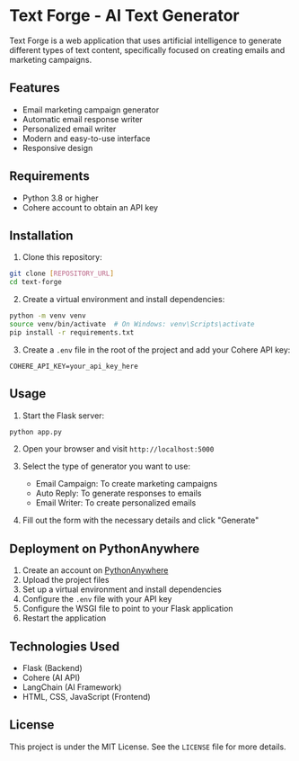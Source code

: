 # Text Forge - AI Text Generator

Text Forge is a web application that uses artificial intelligence to generate different types of text content, specifically focused on creating emails and marketing campaigns.

## Features

- Email marketing campaign generator
- Automatic email response writer
- Personalized email writer
- Modern and easy-to-use interface
- Responsive design

## Requirements

- Python 3.8 or higher
- Cohere account to obtain an API key

## Installation

1. Clone this repository:
```bash
git clone [REPOSITORY_URL]
cd text-forge
```

2. Create a virtual environment and install dependencies:
```bash
python -m venv venv
source venv/bin/activate  # On Windows: venv\Scripts\activate
pip install -r requirements.txt
```

3. Create a `.env` file in the root of the project and add your Cohere API key:
```
COHERE_API_KEY=your_api_key_here
```

## Usage

1. Start the Flask server:
```bash
python app.py
```

2. Open your browser and visit `http://localhost:5000`

3. Select the type of generator you want to use:
   - Email Campaign: To create marketing campaigns
   - Auto Reply: To generate responses to emails
   - Email Writer: To create personalized emails

4. Fill out the form with the necessary details and click "Generate"

## Deployment on PythonAnywhere

1. Create an account on [PythonAnywhere](https://www.pythonanywhere.com/)
2. Upload the project files
3. Set up a virtual environment and install dependencies
4. Configure the `.env` file with your API key
5. Configure the WSGI file to point to your Flask application
6. Restart the application

## Technologies Used

- Flask (Backend)
- Cohere (AI API)
- LangChain (AI Framework)
- HTML, CSS, JavaScript (Frontend)

## License

This project is under the MIT License. See the `LICENSE` file for more details. 